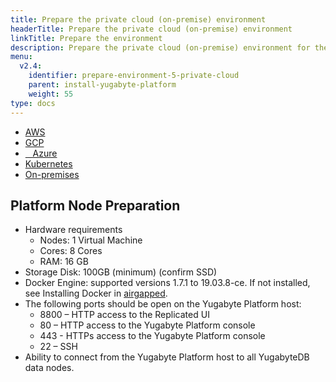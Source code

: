 ```yaml
---
title: Prepare the private cloud (on-premise) environment
headerTitle: Prepare the private cloud (on-premise) environment
linkTitle: Prepare the environment
description: Prepare the private cloud (on-premise) environment for the Yugabyte Platform.
menu:
  v2.4:
    identifier: prepare-environment-5-private-cloud
    parent: install-yugabyte-platform
    weight: 55
type: docs
---
```


<ul class="nav nav-tabs-alt nav-tabs-yb">

  <li>
    <a href="/preview/yugabyte-platform/install-yugabyte-platform/prepare-environment/aws" class="nav-link">
      <i class="fab fa-aws" aria-hidden="true"></i>
      AWS
    </a>
  </li>

  <li>
    <a href="/preview/yugabyte-platform/install-yugabyte-platform/prepare-environment/gcp" class="nav-link">
       <i class="fab fa-google" aria-hidden="true"></i>
      GCP
    </a>
  </li>

  <li>
    <a href="/preview/yugabyte-platform/install-yugabyte-platform/prepare-environment/azure" class="nav-link">
      <i class="icon-azure" aria-hidden="true"></i>
      &nbsp;&nbsp; Azure
    </a>
  </li>

  <li>
    <a href="/preview/yugabyte-platform/install-yugabyte-platform/prepare-environment/kubernetes" class="nav-link">
      <i class="fas fa-cubes" aria-hidden="true"></i>
      Kubernetes
    </a>
  </li>

  <li>
    <a href="/preview/yugabyte-platform/install-yugabyte-platform/prepare-environment/on-premises" class="nav-link active">
      <i class="fas fa-building" aria-hidden="true"></i>
      On-premises
    </a>
  </li>

</ul>


## Platform Node Preparation

*   Hardware requirements
    *   Nodes: 1 Virtual Machine
    *   Cores: 8 Cores
    *   RAM: 16 GB
*   Storage Disk:  100GB (minimum) (confirm SSD)
*   Docker Engine: supported versions 1.7.1 to 19.03.8-ce. If not installed, see Installing Docker in [airgapped](https://www.replicated.com/docs/kb/supporting-your-customers/installing-docker-in-airgapped/).
*   The following ports should be open on the Yugabyte Platform host:
    *   8800 – HTTP access to the Replicated UI
    *   80 – HTTP access to the Yugabyte Platform console
    *   443 - HTTPs access to the Yugabyte Platform console
    *   22 – SSH
*   Ability to connect from the Yugabyte Platform host to all YugabyteDB data nodes.
